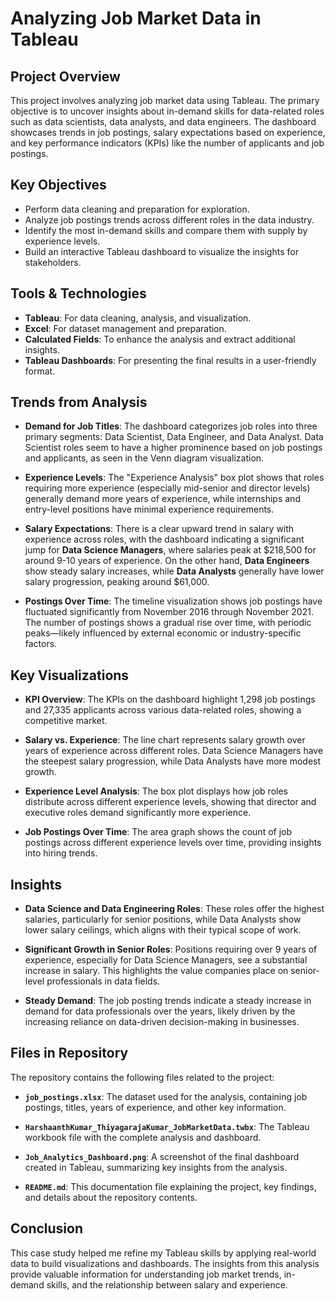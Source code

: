 # Analyzing Job Market Data in Tableau

## Project Overview

This project involves analyzing job market data using Tableau. The primary objective is to uncover insights about in-demand skills for data-related roles such as data scientists, data analysts, and data engineers. The dashboard showcases trends in job postings, salary expectations based on experience, and key performance indicators (KPIs) like the number of applicants and job postings.

## Key Objectives
- Perform data cleaning and preparation for exploration.
- Analyze job postings trends across different roles in the data industry.
- Identify the most in-demand skills and compare them with supply by experience levels.
- Build an interactive Tableau dashboard to visualize the insights for stakeholders.

## Tools & Technologies
- **Tableau**: For data cleaning, analysis, and visualization.
- **Excel**: For dataset management and preparation.
- **Calculated Fields**: To enhance the analysis and extract additional insights.
- **Tableau Dashboards**: For presenting the final results in a user-friendly format.

## Trends from Analysis

- **Demand for Job Titles**: The dashboard categorizes job roles into three primary segments: Data Scientist, Data Engineer, and Data Analyst. Data Scientist roles seem to have a higher prominence based on job postings and applicants, as seen in the Venn diagram visualization.
  
- **Experience Levels**: The "Experience Analysis" box plot shows that roles requiring more experience (especially mid-senior and director levels) generally demand more years of experience, while internships and entry-level positions have minimal experience requirements.
  
- **Salary Expectations**: There is a clear upward trend in salary with experience across roles, with the dashboard indicating a significant jump for **Data Science Managers**, where salaries peak at $218,500 for around 9-10 years of experience. On the other hand, **Data Engineers** show steady salary increases, while **Data Analysts** generally have lower salary progression, peaking around $61,000.
  
- **Postings Over Time**: The timeline visualization shows job postings have fluctuated significantly from November 2016 through November 2021. The number of postings shows a gradual rise over time, with periodic peaks—likely influenced by external economic or industry-specific factors.

## Key Visualizations

- **KPI Overview**: The KPIs on the dashboard highlight 1,298 job postings and 27,335 applicants across various data-related roles, showing a competitive market.
  
- **Salary vs. Experience**: The line chart represents salary growth over years of experience across different roles. Data Science Managers have the steepest salary progression, while Data Analysts have more modest growth.
  
- **Experience Level Analysis**: The box plot displays how job roles distribute across different experience levels, showing that director and executive roles demand significantly more experience.
  
- **Job Postings Over Time**: The area graph shows the count of job postings across different experience levels over time, providing insights into hiring trends.

## Insights

- **Data Science and Data Engineering Roles**: These roles offer the highest salaries, particularly for senior positions, while Data Analysts show lower salary ceilings, which aligns with their typical scope of work.
  
- **Significant Growth in Senior Roles**: Positions requiring over 9 years of experience, especially for Data Science Managers, see a substantial increase in salary. This highlights the value companies place on senior-level professionals in data fields.
  
- **Steady Demand**: The job posting trends indicate a steady increase in demand for data professionals over the years, likely driven by the increasing reliance on data-driven decision-making in businesses.

## Files in Repository

The repository contains the following files related to the project:

- **`job_postings.xlsx`**: The dataset used for the analysis, containing job postings, titles, years of experience, and other key information.
  
- **`HarshaanthKumar_ThiyagarajaKumar_JobMarketData.twbx`**: The Tableau workbook file with the complete analysis and dashboard.
  
- **`Job_Analytics_Dashboard.png`**: A screenshot of the final dashboard created in Tableau, summarizing key insights from the analysis.
  
- **`README.md`**: This documentation file explaining the project, key findings, and details about the repository contents.

## Conclusion
This case study helped me refine my Tableau skills by applying real-world data to build visualizations and dashboards. The insights from this analysis provide valuable information for understanding job market trends, in-demand skills, and the relationship between salary and experience.

